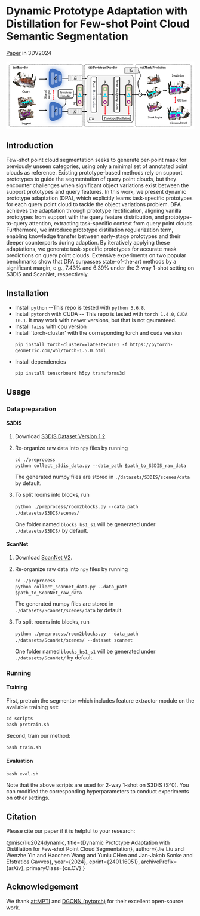 # Dynamic Prototype Adaptation with Distillation for Few-shot Point Cloud Semantic Segmentation

[Paper](https://arxiv.org/pdf/2401.16051) in 3DV2024 

![figure](asset/framework.png)

## Introduction

Few-shot point cloud segmentation seeks to generate per-point mask for previously unseen categories, using only a minimal set of annotated point clouds as reference. Existing prototype-based methods rely on support prototypes to guide the segmentation of query point clouds, but they encounter challenges when significant object variations exist between the support prototypes and query features. In this work, we present dynamic prototype adaptation (DPA), which explicitly learns task-specific prototypes for each query point cloud to tackle the object variations problem. DPA achieves the adaptation through prototype rectification, aligning 
vanilla prototypes from support with the query feature distribution, and prototype-to-query attention, extracting task-specific context from query point clouds. Furthermore, we introduce prototype distillation regularization term, enabling knowledge transfer between early-stage prototypes and their deeper counterparts during adaption. By iteratively applying these adaptations, we generate task-specific prototypes for accurate mask predictions on query point clouds. Extensive experiments on two popular benchmarks show that DPA surpasses state-of-the-art methods by a significant margin,  e.g., 7.43\% and 6.39\% under the 2-way 1-shot setting on S3DIS and ScanNet, respectively. 


## Installation
- Install `python` --This repo is tested with `python 3.6.8`.
- Install `pytorch` with CUDA -- This repo is tested with `torch 1.4.0`, `CUDA 10.1`. 
It may work with newer versions, but that is not gauranteed.
- Install `faiss` with cpu version
- Install 'torch-cluster' with the corrreponding torch and cuda version
	```
	pip install torch-cluster==latest+cu101 -f https://pytorch-geometric.com/whl/torch-1.5.0.html
	```
- Install dependencies
    ```
    pip install tensorboard h5py transforms3d
    ```

## Usage
### Data preparation
#### S3DIS
1. Download [S3DIS Dataset Version 1.2](http://buildingparser.stanford.edu/dataset.html).
2. Re-organize raw data into `npy` files by running
   ```
   cd ./preprocess
   python collect_s3dis_data.py --data_path $path_to_S3DIS_raw_data
   ```
   The generated numpy files are stored in `./datasets/S3DIS/scenes/data` by default.
3. To split rooms into blocks, run 

    ```python ./preprocess/room2blocks.py --data_path ./datasets/S3DIS/scenes/```
    
    One folder named `blocks_bs1_s1` will be generated under `./datasets/S3DIS/` by default. 


#### ScanNet
1. Download [ScanNet V2](http://www.scan-net.org/).
2. Re-organize raw data into `npy` files by running
	```
	cd ./preprocess
	python collect_scannet_data.py --data_path $path_to_ScanNet_raw_data
	```
   The generated numpy files are stored in `./datasets/ScanNet/scenes/data` by default.
3. To split rooms into blocks, run 

    ```python ./preprocess/room2blocks.py --data_path ./datasets/ScanNet/scenes/ --dataset scannet```
    
    One folder named `blocks_bs1_s1` will be generated under `./datasets/ScanNet/` by default. 


### Running 
#### Training
First, pretrain the segmentor which includes feature extractor module on the available training set:
    
    cd scripts
    bash pretrain.sh

Second, train our method:
	
	bash train.sh


#### Evaluation
    
    bash eval.sh

Note that the above scripts are used for 2-way 1-shot on S3DIS (S^0). You can modified the corresponding hyperparameters to conduct experiments on other settings. 



## Citation
Please cite our paper if it is helpful to your research:

@misc{liu2024dynamic,
      title={Dynamic Prototype Adaptation with Distillation for Few-shot Point Cloud Segmentation}, 
      author={Jie Liu and Wenzhe Yin and Haochen Wang and Yunlu CHen and Jan-Jakob Sonke and Efstratios Gavves},
      year={2024},
      eprint={2401.16051},
      archivePrefix={arXiv},
      primaryClass={cs.CV}
}


## Acknowledgement
We thank [attMPTI](https://github.com/Na-Z/attMPTI) and [DGCNN (pytorch)](https://github.com/WangYueFt/dgcnn/tree/master/pytorch) for their excellent open-source work.
